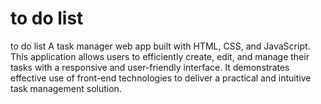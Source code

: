 # to do list
to do list
A task manager web app built with HTML, CSS, and JavaScript. This application allows users to efficiently create, edit, and manage their tasks with a responsive and user-friendly interface. It demonstrates effective use of front-end technologies to deliver a practical and intuitive task management solution.
